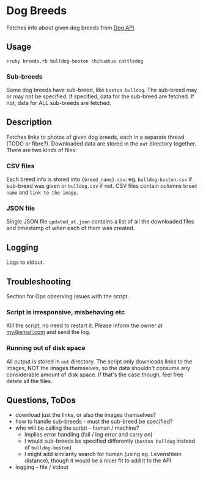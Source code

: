 # Dog Breeds

Fetches info about given dog breeds from [Dog API](https://dog.ceo/dog-api/).

## Usage

`>ruby breeds.rb bulldog-boston chihuahua cattledog`

### Sub-breeds

Some dog breeds have sub-breed, like `boston bulldog`. The sub-breed may or may not be specified. 
If specified, data for the sub-breed are fetched. If not, data for ALL sub-breeds are fetched.

## Description

Fetches links to photos of given dog breeds, each in a separate thread (TODO or fibre?).
 Downloaded data are stored in the `out` directory together. There are two kinds of files:

### CSV files

Each breed info is stored into `{breed_name}.csv`: eg. `bulldog-boston.csv` if sub-breed was given or `bulldog.csv` 
if not. CSV files contain columns `breed name` and `link to the image`.

### JSON file

Single JSON file `updated_at.json` contains a list of all the downloaded files and timestamp of when each of them was 
created.
  
## Logging

Logs to stdout.

## Troubleshooting

Section for Ops observing issues with the script. 

### Script is irresponsive, misbehaving etc

Kill the script, no need to restart it. Please inform the owner at my@email.com and send the log.

### Running out of disk space

All output is stored in `out` directory. The script only downloads links to the images, NOT the images themselves, 
so the data shouldn't consume any considerable amount of disk space. If that's the case though, feel free delete 
all the files. 

## Questions, ToDos

  * download just the links, or also the images themselves?
  * how to handle sub-breeds - must the sub-breed be specified?
  * who will be calling the script - human / machine?
    * implies error handling (fail / log error and carry on)
    * I would sub-breeds be specified differently (`boston bulldog` instead of `bulldog-boston`) 
    * I might add similarity search for human (using eg. Levenshtein distance), though it would be a nicer fit to add it 
    to the API 
  * logging - file / stdout